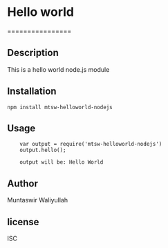 # Hello world 
================

## Description
This is a hello world node.js module

## Installation
`npm install mtsw-helloworld-nodejs`

## Usage
```
	var output = require('mtsw-helloworld-nodejs')
	output.hello();
	
	output will be: Hello World
``` 

## Author
Muntaswir Waliyullah

## license
ISC